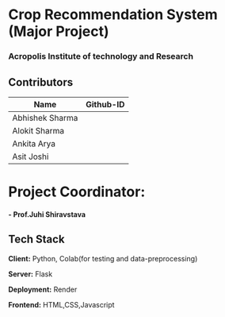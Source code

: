 # Crop Recommendation System (Major Project)
### Acropolis Institute of technology and Research


## Contributors

| Name  | Github-ID |
| ------------- | ------------- |
| Abhishek Sharma  |  
| Alokit Sharma | 
| Ankita Arya | 
| Asit Joshi  | 


# Project Coordinator:
#### - **Prof.Juhi Shiravstava**

## Tech Stack

**Client:** Python, Colab(for testing and data-preprocessing)

**Server:** Flask

**Deployment:** Render

**Frontend:** HTML,CSS,Javascript

